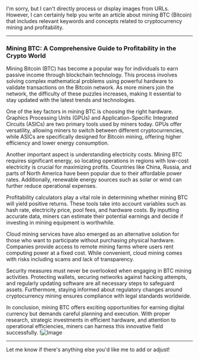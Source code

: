 I'm sorry, but I can't directly process or display images from URLs. However, I can certainly help you write an article about mining BTC (Bitcoin) that includes relevant keywords and concepts related to cryptocurrency mining and profitability.

---

### Mining BTC: A Comprehensive Guide to Profitability in the Crypto World

Mining Bitcoin (BTC) has become a popular way for individuals to earn passive income through blockchain technology. This process involves solving complex mathematical problems using powerful hardware to validate transactions on the Bitcoin network. As more miners join the network, the difficulty of these puzzles increases, making it essential to stay updated with the latest trends and technologies.

One of the key factors in mining BTC is choosing the right hardware. Graphics Processing Units (GPUs) and Application-Specific Integrated Circuits (ASICs) are two primary tools used by miners today. GPUs offer versatility, allowing miners to switch between different cryptocurrencies, while ASICs are specifically designed for Bitcoin mining, offering higher efficiency and lower energy consumption.

Another important aspect is understanding electricity costs. Mining BTC requires significant energy, so locating operations in regions with low-cost electricity is crucial for maximizing profits. Countries like China, Russia, and parts of North America have been popular due to their affordable power rates. Additionally, renewable energy sources such as solar or wind can further reduce operational expenses.

Profitability calculators play a vital role in determining whether mining BTC will yield positive returns. These tools take into account variables such as hash rate, electricity price, pool fees, and hardware costs. By inputting accurate data, miners can estimate their potential earnings and decide if investing in mining equipment is worthwhile.

Cloud mining services have also emerged as an alternative solution for those who want to participate without purchasing physical hardware. Companies provide access to remote mining farms where users rent computing power at a fixed cost. While convenient, cloud mining comes with risks including scams and lack of transparency.

Security measures must never be overlooked when engaging in BTC mining activities. Protecting wallets, securing networks against hacking attempts, and regularly updating software are all necessary steps to safeguard assets. Furthermore, staying informed about regulatory changes around cryptocurrency mining ensures compliance with legal standards worldwide.

In conclusion, mining BTC offers exciting opportunities for earning digital currency but demands careful planning and execution. With proper research, strategic investments in efficient hardware, and attention to operational efficiencies, miners can harness this innovative field successfully. !![Image](https://github.com/user-attachments/assets/057c907c-805e-4310-a052-f5031067f3de)

--- 

Let me know if there's anything else you'd like me to add or adjust!